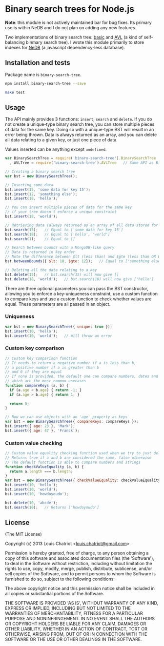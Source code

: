 # Binary search trees for Node.js

**Note**: this module is not actively maintained bar for bug fixes. Its primary use is within NeDB and I do not plan on adding any new features.

Two implementations of binary search tree: <a href="http://en.wikipedia.org/wiki/Binary_search_tree" target="_blank">basic</a> and <a href="http://en.wikipedia.org/wiki/AVL_tree" target="_blank">AVL</a> (a kind of self-balancing binmary search tree). I wrote this module primarily to store indexes for <a href="https://github.com/louischatriot/nedb" target="_blank">NeDB</a> (a javascript dependency-less database).


## Installation and tests
Package name is `binary-search-tree`.

```bash
npm install binary-search-tree --save

make test
```

## Usage
The API mainly provides 3 functions: `insert`, `search` and `delete`. If you do not create a unique-type binary search tree, you can store multiple pieces of data for the same key. Doing so with a unique-type BST will result in an error being thrown. Data is always returned as an array, and you can delete all data relating to a given key, or just one piece of data.

Values inserted can be anything except `undefined`.

```javascript
var BinarySearchTree = require('binary-search-tree').BinarySearchTree
  , AVLTree = require('binary-search-tree').AVLTree   // Same API as BinarySearchTree

// Creating a binary search tree
var bst = new BinarySearchTree();

// Inserting some data
bst.insert(15, 'some data for key 15');
bst.insert(12, 'something else');
bst.insert(18, 'hello');

// You can insert multiple pieces of data for the same key
// if your tree doesn't enforce a unique constraint
bst.insert(18, 'world');

// Retrieving data (always returned as an array of all data stored for this key)
bst.search(15);   // Equal to ['some data for key 15']
bst.search(18);   // Equal to ['hello', 'world']
bst.search(1);    // Equal to []

// Search between bounds with a MongoDB-like query
// Data is returned in key order
// Note the difference between $lt (less than) and $gte (less than OR EQUAL)
bst.betweenBounds({ $lt: 18, $gte: 12});   // Equal to ['something else', 'some data for key 15']

// Deleting all the data relating to a key
bst.delete(15);   // bst.search(15) will now give []
bst.delete(18, 'world');   // bst.search(18) will now give ['hello']
```

There are three optional parameters you can pass the BST constructor, allowing you to enforce a key-uniqueness constraint, use a custom function to compare keys and use a custom function to check whether values are equal. These parameters are all passed in an object.

### Uniqueness

```javascript
var bst = new BinarySearchTree({ unique: true });
bst.insert(10, 'hello');
bst.insert(10, 'world');   // Will throw an error
```

### Custom key comparison

```javascript
// Custom key comparison function
// It needs to return a negative number if a is less than b,
// a positive number if a is greater than b
// and 0 if they are equal
// If none is provided, the default one can compare numbers, dates and strings
// which are the most common usecases
function compareKeys (a, b) {
  if (a.age < b.age) { return -1; }
  if (a.age > b.age) { return 1; }
  
  return 0;
}

// Now we can use objects with an 'age' property as keys
var bst = new BinarySearchTree({ compareKeys: compareKeys });
bst.insert({ age: 23 }, 'Mark');
bst.insert({ age: 47 }, 'Franck');
```

### Custom value checking

```javascript
// Custom value equality checking function used when we try to just delete one piece of data
// Returns true if a and b are considered the same, false otherwise
// The default function is able to compare numbers and strings
function checkValueEquality (a, b) {
  return a.length === b.length;
}
var bst = new BinarySearchTree({ checkValueEquality: checkValueEquality });
bst.insert(10, 'hello');
bst.insert(10, 'world');
bst.insert(10, 'howdoyoudo');

bst.delete(10, 'abcde');
bst.search(10);   // Returns ['howdoyoudo']
```


## License 

(The MIT License)

Copyright (c) 2013 Louis Chatriot &lt;louis.chatriot@gmail.com&gt;

Permission is hereby granted, free of charge, to any person obtaining
a copy of this software and associated documentation files (the
'Software'), to deal in the Software without restriction, including
without limitation the rights to use, copy, modify, merge, publish,
distribute, sublicense, and/or sell copies of the Software, and to
permit persons to whom the Software is furnished to do so, subject to
the following conditions:

The above copyright notice and this permission notice shall be
included in all copies or substantial portions of the Software.

THE SOFTWARE IS PROVIDED 'AS IS', WITHOUT WARRANTY OF ANY KIND,
EXPRESS OR IMPLIED, INCLUDING BUT NOT LIMITED TO THE WARRANTIES OF
MERCHANTABILITY, FITNESS FOR A PARTICULAR PURPOSE AND NONINFRINGEMENT.
IN NO EVENT SHALL THE AUTHORS OR COPYRIGHT HOLDERS BE LIABLE FOR ANY
CLAIM, DAMAGES OR OTHER LIABILITY, WHETHER IN AN ACTION OF CONTRACT,
TORT OR OTHERWISE, ARISING FROM, OUT OF OR IN CONNECTION WITH THE
SOFTWARE OR THE USE OR OTHER DEALINGS IN THE SOFTWARE.
